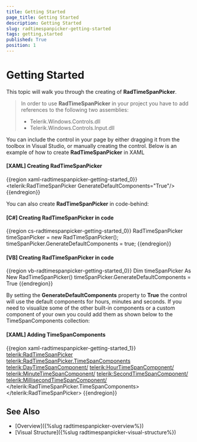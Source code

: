```yaml
---
title: Getting Started
page_title: Getting Started
description: Getting Started
slug: radtimespanpicker-getting-started
tags: getting,started
published: True
position: 1
---
```


# Getting Started

This topic will walk you through the creating of  __RadTimeSpanPicker__.    

>In order to use __RadTimeSpanPicker__ in your project you have to add references to the following two assemblies:
> * Telerik.Windows.Controls.dll
> * Telerik.Windows.Controls.Input.dll

You can include the control in your page by either dragging it from the toolbox in Visual Studio, or manually creating the control. Below is an example of how to create __RadTimeSpanPicker__ in XAML

#### __[XAML] Creating RadTimeSpanPicker__

{{region xaml-radtimespanpicker-getting-started_0}}
	<telerik:RadTimeSpanPicker GenerateDefaultComponents="True"/>
{{endregion}}

You can also create __RadTimeSpanPicker__ in code-behind:

#### __[C#]  Creating RadTimeSpanPicker in code__

{{region cs-radtimespanpicker-getting-started_0}}
	RadTimeSpanPicker timeSpanPicker = new RadTimeSpanPicker();
	timeSpanPicker.GenerateDefaultComponents = true;
{{endregion}}

#### __[VB]  Creating RadTimeSpanPicker in code__

{{region vb-radtimespanpicker-getting-started_0}}
	Dim timeSpanPicker As New RadTimeSpanPicker()
	timeSpanPicker.GenerateDefaultComponents = True
{{endregion}}

By setting the __GenerateDefaultComponents__ property to __True__ the control will use the default components for hours, minutes and seconds. If you need to visualize some of the other built-in components or a custom component of your own you could add them as shown below to the TimeSpanComponents collection:

#### __[XAML] Adding TimeSpanComponents__

{{region xaml-radtimespanpicker-getting-started_1}}
	<telerik:RadTimeSpanPicker>
	    <telerik:RadTimeSpanPicker.TimeSpanComponents>
		<telerik:DayTimeSpanComponent/>
		<telerik:HourTimeSpanComponent/>
		<telerik:MinuteTimeSpanComponent/>
		<telerik:SecondTimeSpanComponent/>
		<telerik:MillisecondTimeSpanComponent/>
	    </telerik:RadTimeSpanPicker.TimeSpanComponents>
	</telerik:RadTimeSpanPicker>
{{endregion}}

## See Also 
 * [Overview]({%slug radtimespanpicker-overview%}) 
 * [Visual Structure]({%slug radtimespanpicker-visual-structure%})
